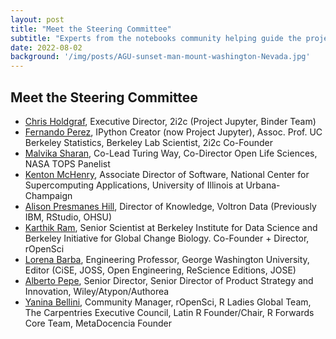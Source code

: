 ```yaml
---
layout: post
title: "Meet the Steering Committee"
subtitle: "Experts from the notebooks community helping guide the project"
date: 2022-08-02
background: '/img/posts/AGU-sunset-man-mount-washington-Nevada.jpg'
---
```


## Meet the Steering Committee

- [Chris Holdgraf](https://twitter.com/choldgraf), Executive Director, 2i2c (Project Jupyter, Binder Team)
- [Fernando Perez](https://twitter.com/fperez_org), IPython Creator (now Project Jupyter), Assoc. Prof. UC Berkeley Statistics, Berkeley Lab Scientist, 2i2c Co-Founder
- [Malvika Sharan](https://twitter.com/MalvikaSharan), Co-Lead Turing Way, Co-Director Open Life Sciences, NASA TOPS Panelist
- [Kenton McHenry](https://twitter.com/KentonMcHenry), Associate Director of Software, National Center for Supercomputing Applications, University of Illinois at Urbana-Champaign
- [Alison Presmanes Hill](https://twitter.com/apreshill), Director of Knowledge, Voltron Data (Previously IBM, RStudio, OHSU)
- [Karthik Ram](https://twitter.com/_inundata), Senior Scientist at Berkeley Institute for Data Science and Berkeley Initiative for Global Change Biology. Co-Founder + Director, rOpenSci
- [Lorena Barba](https://twitter.com/LorenaABarba), Engineering Professor, George Washington University, Editor (CiSE, JOSS, Open Engineering, ReScience Editions, JOSE)
- [Alberto Pepe](https://twitter.com/albertopepe), Senior Director, Senior Director of Product Strategy and Innovation, Wiley/Atypon/Authorea
- [Yanina Bellini](https://twitter.com/yabellini), Community Manager, rOpenSci, R Ladies Global Team, The Carpentries Executive Council, Latin R Founder/Chair, R Forwards Core Team, MetaDocencia Founder
